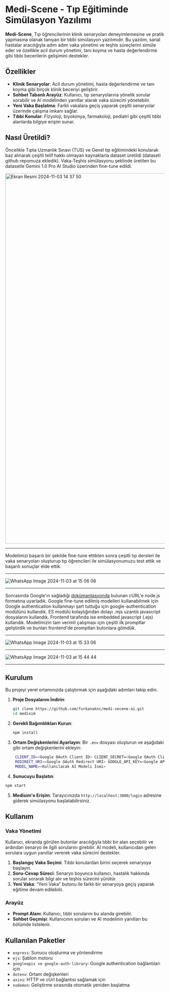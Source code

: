 # Medi-Scene - Tıp Eğitiminde Simülasyon Yazılımı

**Medi-Scene**, Tıp öğrencilerinin klinik senaryoları deneyimlemesine ve pratik yapmasına olanak tanıyan bir tıbbi simülasyon yazılımıdır. Bu yazılım, sanal hastalar aracılığıyla adım adım vaka yönetimi ve teşhis süreçlerini simüle eder ve özellikle acil durum yönetimi, tanı koyma ve hasta değerlendirme gibi tıbbi becerilerin gelişimini destekler.

## Özellikler

- **Klinik Senaryolar**: Acil durum yönetimi, hasta değerlendirme ve tanı koyma gibi birçok klinik beceriyi geliştirir.
- **Sohbet Tabanlı Arayüz**: Kullanıcı, tıp senaryolarına yönelik sorular sorabilir ve AI modelinden yanıtlar alarak vaka sürecini yönetebilir.
- **Yeni Vaka Başlatma**: Farklı vakalara geçiş yaparak çeşitli senaryolar üzerinde çalışma imkanı sağlar.
- **Tıbbi Konular**: Fizyoloji, biyokimya, farmakoloji, pediatri gibi çeşitli tıbbi alanlarda bilgiye erişim sunar.
## Nasıl Üretildi?

Öncelikle Tıpta Uzmanlık Sınavı (TUS) ve Genel tıp eğitimindeki konularak baz alınarak çeşitli telif hakkı olmayan kaynaklarla dataset üretildi (dataseti github repomuza ekledik).
Vaka-Teşhis simülasyonu şeklinde üretilen bu datasetle Gemini 1.0 Pro AI Studio üzerinden fine-tune edildi.

<img width="1168" alt="Ekran Resmi 2024-11-03 14 37 50" src="https://github.com/user-attachments/assets/250553ca-354a-4a54-aa01-57dd9556cec2">

<hr>

Modelimizi başarılı bir şekilde fine-tune ettikten sonra çeşitli tıp dersleri ile vaka senaryoları oluşturup tıp öğrencileri ile simülasyonumuzu test ettik ve başarılı sonuçlar elde ettik.

<hr>

![WhatsApp Image 2024-11-03 at 15 06 08](https://github.com/user-attachments/assets/211cd90c-4dd3-47ca-a3a8-282a2791f498)

<hr>

Sonrasında Google'ın sağladığı <a href="https://ai.google.dev/gemini-api/docs/model-tuning/tutorial?lang=rest#try-model">dokümantasyonda</a> bulunan cURL'e node.js formatına uyarladık.
Google fine-tune edilmiş modelleri kullanabilmek için Google authentication kullanmayı şart tuttuğu için google-authentication modülünü kullandık.
ES modülü kolaylığından dolayı .mjs uzantılı javascript dosyalarını kullandık. Frontend tarafında ise embedded javascript (.ejs) kullandık. Modelimizin tam verimli çalışması için çeşitli ilk promptlar geliştirdik ve bunları frontend'de promptları butonlara gömdük.

<hr>

![WhatsApp Image 2024-11-03 at 15 33 06](https://github.com/user-attachments/assets/53b51485-6610-43ab-9bbf-be778aedf9b1)

<hr>

![WhatsApp Image 2024-11-03 at 15 44 44](https://github.com/user-attachments/assets/24ea3556-6395-4168-b8c8-29989f4eb637)

<hr>

## Kurulum

Bu projeyi yerel ortamınızda çalıştırmak için aşağıdaki adımları takip edin:

1. **Proje Dosyalarını İndirin**: 
    ```bash
    git clone https://github.com/furkanaknc/medi-secene-ai.git
    cd medisim
    ```

2. **Gerekli Bağımlılıkları Kurun**:
    ```bash
    npm install
    ```

3. **Ortam Değişkenlerini Ayarlayın**:
   Bir `.env` dosyası oluşturun ve aşağıdaki gibi ortam değişkenlerini ekleyin:
   ```bash
    CLIENT_ID=<Google OAuth Client ID> CLIENT_SECRET=<Google OAuth Client Secret>
    REDIRECT_URI=<Google OAuth Redirect URI> GOOGLE_API_KEY=<Google API Anahtarı>
    MODEL_NAME=<Kullanılacak AI Modeli İsmi>
    ```

4. **Sunucuyu Başlatın**:
 ```bash
 npm start
 ```

5. **Medisim'e Erişim**:
 Tarayıcınızda `http://localhost:3000/login` adresine giderek simülasyonu başlatabilirsiniz.

## Kullanım

### Vaka Yönetimi
Kullanıcı, ekranda görülen butonlar aracılığıyla tıbbi bir alan seçebilir ve ardından senaryo ile ilgili sorularını girebilir. AI modeli, kullanıcıdan gelen sorulara uygun yanıtlar vererek vaka sürecini destekler.

1. **Başlangıç Vaka Seçimi**: Tıbbi konulardan birini seçerek senaryoya başlayın.
2. **Soru-Cevap Süreci**: Senaryo boyunca kullanıcı, hastalık hakkında sorular sorarak bilgi alır ve teşhis sürecini yürütür.
3. **Yeni Vaka**: “Yeni Vaka” butonu ile farklı bir senaryoya geçiş yaparak eğitime devam edilebilir.

### Arayüz
- **Prompt Alanı**: Kullanıcı, tıbbi sorularını bu alanda girebilir.
- **Sohbet Geçmişi**: Kullanıcının soruları ve AI modelinin yanıtları bu bölümde listelenir.

## Kullanılan Paketler

- `express`: Sunucu oluşturma ve yönlendirme
- `ejs`: Şablon motoru
- `googleapis ve google-auth-library`: Google authentication bağlantıları için
- `dotenv`: Ortam değişkenleri
- `axios`: HTTP ve cUrl bağlantısı sağlamak için
- `nodemon`: Geliştirme sırasında otomatik yeniden başlatma
